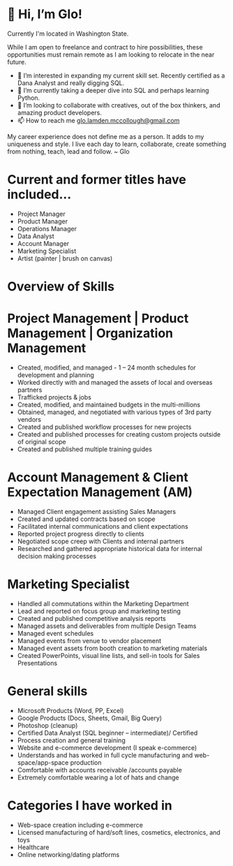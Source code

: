 👋 Hi, I’m Glo!
==============

Currently I'm located in Washington State. 

While I am open to freelance and contract to hire possibilities, these opportunities must remain remote as I am looking to relocate in the near future.

- 👀 I’m interested in expanding my current skill set.  Recently certified as a Dana Analyst and really digging SQL.
- 🌱 I’m currently taking a deeper dive into SQL and perhaps learning Python.
- 💞️ I’m looking to collaborate with creatives, out of the box thinkers, and amazing product developers.
- 📫 How to reach me glo.lamden.mccollough@gmail.com


My career experience does not define me as a person. It adds to my uniqueness and style. I live each day to learn, collaborate, create something from nothing, teach, lead and follow. ~ Glo

Current and former titles have included...
================
+ Project Manager
+ Product Manager
+ Operations Manager
+ Data Analyst
+ Account Manager
+ Marketing Specialist
+ Artist (painter | brush on canvas)

Overview of Skills
=====================



Project Management | Product Management | Organization Management 
====================
+ Created, modified, and managed - 1 – 24 month schedules for development and planning
+ Worked directly with and managed the assets of local and overseas partners
+ Trafficked projects & jobs
+ Created, modified, and maintained budgets in the multi-millions 
+ Obtained, managed, and negotiated with various types of 3rd party vendors
+ Created and published workflow processes for new projects
+ Created and published processes for creating custom projects outside of original scope
+ Created and published multiple training guides

Account Management & Client Expectation Management (AM)
===================
+ Managed Client engagement assisting Sales Managers
+ Created and updated contracts based on scope
+ Facilitated internal communications and client expectations
+ Reported project progress directly to clients
+ Negotiated scope creep with Clients and internal partners
+ Researched and gathered appropriate historical data for internal decision making processes

Marketing Specialist
=====================
+ Handled all commutations within the Marketing Department
+ Lead and reported on focus group and marketing testing
+ Created and published competitive analysis reports
+ Managed assets and deliverables from multiple Design Teams
+ Managed event schedules
+ Managed events from venue to vendor placement
+ Managed event assets from booth creation to marketing materials
+ Created PowerPoints, visual line lists, and sell-in tools for Sales Presentations 

General skills
====================
+ Microsoft Products (Word, PP, Excel)
+ Google Products (Docs, Sheets, Gmail, Big Query)
+ Photoshop (cleanup)
+ Certified Data Analyst (SQL beginner – intermediate)/ Certified 
+ Process creation and general training
+ Website and e-commerce development (I speak e-commerce)
+ Understands and has worked in full cycle manufacturing and web-space/app-space production
+ Comfortable with accounts receivable /accounts payable
+ Extremely comfortable wearing a lot of hats and change

Categories I have worked in
=========================
+ Web-space creation including e-commerce
+ Licensed manufacturing of hard/soft lines, cosmetics, electronics, and toys
+ Healthcare
+ Online networking/dating platforms
